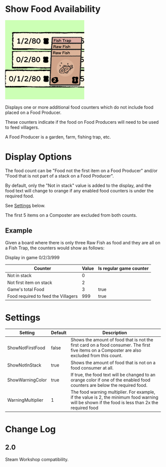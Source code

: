 # Show Food Availability
![Food Icon](Thunderstore.io/icon.png)

Displays one or more additional food counters which do not include food placed on a Food Producer.

These counters indicate if the food on Food Producers will need to be used to feed villagers.

A Food Producer is a garden, farm, fishing trap, etc.

# Display Options

The food count can be "Food not the first item on a Food Producer" and/or "Food that is not part of a stack on a Food Producer".

By default, only the "Not in stack" value is added to the display, and the food text will change to orange if any enabled food counters is under the required food.

See [Settings](#settings) below.

The first 5 items on a Composter are excluded from both counts.

## Example

Given a board where there is only three Raw Fish as food and they are all on a Fish Trap, the counters would show as follows:

Display in game
0/2/3/999

|Counter|Value|Is regular game counter|
|--|--|--|
|Not in stack|0||
|Not first item on stack|2||
|Game's total Food|3|true|
|Food required to feed the Villagers|999|true|

# Settings

|Setting|Default|Description|
|--|--|--|
|ShowNotFirstFood|false|Shows the amount of food that is not the first card on a food consumer.  The first five items on a Composter are also excluded from this count.|
|ShowNotInStack|true|Shows the amount of food that is not on a food consumer at all.|
|ShowWarningColor|true|If true, the food text will be changed to an orange color if one of the enabled food counters are below the required food.|
|WarningMultiplier|1|The food warning multiplier.  For example, if the value is 2, the minimum food warning will be shown if the food is less than 2x the required food |


# Change Log
## 2.0 
Steam Workshop compatibility.
